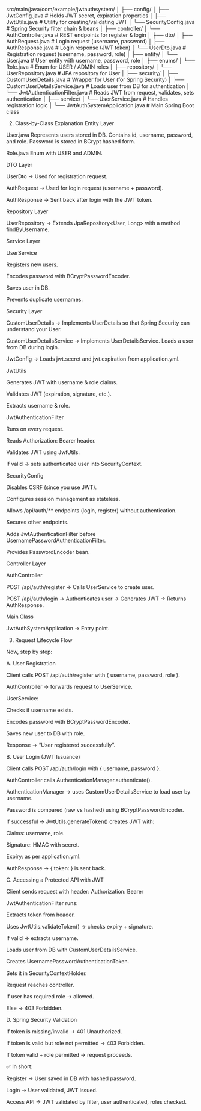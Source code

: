 src/main/java/com/example/jwtauthsystem/
│
├── config/
│   ├── JwtConfig.java        # Holds JWT secret, expiration properties
│   ├── JwtUtils.java         # Utility for creating/validating JWT
│   └── SecurityConfig.java   # Spring Security filter chain & beans
│
├── controller/
│   └── AuthController.java   # REST endpoints for register & login
│
├── dto/
│   ├── AuthRequest.java      # Login request (username, password)
│   ├── AuthResponse.java     # Login response (JWT token)
│   └── UserDto.java          # Registration request (username, password, role)
│
├── entity/
│   └── User.java             # User entity with username, password, role
│
├── enums/
│   └── Role.java             # Enum for USER / ADMIN roles
│
├── repository/
│   └── UserRepository.java   # JPA repository for User
│
├── security/
│   ├── CustomUserDetails.java         # Wrapper for User (for Spring Security)
│   ├── CustomUserDetailsService.java  # Loads user from DB for authentication
│   └── JwtAuthenticationFilter.java   # Reads JWT from request, validates, sets authentication
│
├── service/
│   └── UserService.java      # Handles registration logic
│
└── JwtAuthSystemApplication.java      # Main Spring Boot class


2. Class-by-Class Explanation
Entity Layer

User.java
Represents users stored in DB. Contains id, username, password, and role.
Password is stored in BCrypt hashed form.

Role.java
Enum with USER and ADMIN.

DTO Layer

UserDto → Used for registration request.

AuthRequest → Used for login request (username + password).

AuthResponse → Sent back after login with the JWT token.

Repository Layer

UserRepository → Extends JpaRepository<User, Long> with a method findByUsername.

Service Layer

UserService

Registers new users.

Encodes password with BCryptPasswordEncoder.

Saves user in DB.

Prevents duplicate usernames.

Security Layer

CustomUserDetails → Implements UserDetails so that Spring Security can understand your User.

CustomUserDetailsService → Implements UserDetailsService. Loads a user from DB during login.

JwtConfig → Loads jwt.secret and jwt.expiration from application.yml.

JwtUtils

Generates JWT with username & role claims.

Validates JWT (expiration, signature, etc.).

Extracts username & role.

JwtAuthenticationFilter

Runs on every request.

Reads Authorization: Bearer <token> header.

Validates JWT using JwtUtils.

If valid → sets authenticated user into SecurityContext.

SecurityConfig

Disables CSRF (since you use JWT).

Configures session management as stateless.

Allows /api/auth/** endpoints (login, register) without authentication.

Secures other endpoints.

Adds JwtAuthenticationFilter before UsernamePasswordAuthenticationFilter.

Provides PasswordEncoder bean.

Controller Layer

AuthController

POST /api/auth/register → Calls UserService to create user.

POST /api/auth/login → Authenticates user → Generates JWT → Returns AuthResponse.

Main Class

JwtAuthSystemApplication → Entry point.

3. Request Lifecycle Flow

Now, step by step:

A. User Registration

Client calls POST /api/auth/register with { username, password, role }.

AuthController → forwards request to UserService.

UserService:

Checks if username exists.

Encodes password with BCryptPasswordEncoder.

Saves new user to DB with role.

Response → “User registered successfully”.

B. User Login (JWT Issuance)

Client calls POST /api/auth/login with { username, password }.

AuthController calls AuthenticationManager.authenticate().

AuthenticationManager → uses CustomUserDetailsService to load user by username.

Password is compared (raw vs hashed) using BCryptPasswordEncoder.

If successful → JwtUtils.generateToken() creates JWT with:

Claims: username, role.

Signature: HMAC with secret.

Expiry: as per application.yml.

AuthResponse → { token: <JWT> } is sent back.

C. Accessing a Protected API with JWT

Client sends request with header:
Authorization: Bearer <JWT>

JwtAuthenticationFilter runs:

Extracts token from header.

Uses JwtUtils.validateToken() → checks expiry + signature.

If valid → extracts username.

Loads user from DB with CustomUserDetailsService.

Creates UsernamePasswordAuthenticationToken.

Sets it in SecurityContextHolder.

Request reaches controller.

If user has required role → allowed.

Else → 403 Forbidden.

D. Spring Security Validation

If token is missing/invalid → 401 Unauthorized.

If token is valid but role not permitted → 403 Forbidden.

If token valid + role permitted → request proceeds.

✅ In short:

Register → User saved in DB with hashed password.

Login → User validated, JWT issued.

Access API → JWT validated by filter, user authenticated, roles checked.
